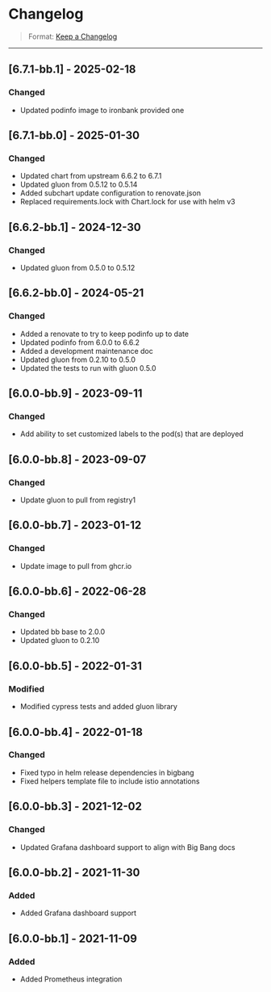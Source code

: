 # Changelog

> Format: [Keep a Changelog](https://keepachangelog.com/en/1.0.0/)

---
## [6.7.1-bb.1] - 2025-02-18

### Changed

- Updated podinfo image to ironbank provided one

## [6.7.1-bb.0] - 2025-01-30

### Changed

- Updated chart from upstream 6.6.2 to 6.7.1
- Updated gluon from 0.5.12 to 0.5.14
- Added subchart update configuration to renovate.json
- Replaced requirements.lock with Chart.lock for use with helm v3

## [6.6.2-bb.1] - 2024-12-30

### Changed

- Updated gluon from 0.5.0 to 0.5.12

## [6.6.2-bb.0] - 2024-05-21

### Changed

- Added a renovate to try to keep podinfo up to date
- Updated podinfo from 6.0.0 to 6.6.2
- Added a development maintenance doc
- Updated gluon from 0.2.10 to 0.5.0
- Updated the tests to run with gluon 0.5.0

## [6.0.0-bb.9] - 2023-09-11

### Changed

- Add ability to set customized labels to the pod(s) that are deployed

## [6.0.0-bb.8] - 2023-09-07

### Changed

- Update gluon to pull from registry1

## [6.0.0-bb.7] - 2023-01-12

### Changed

- Update image to pull from ghcr.io

## [6.0.0-bb.6] - 2022-06-28

### Changed

- Updated bb base to 2.0.0
- Updated gluon to 0.2.10

## [6.0.0-bb.5] - 2022-01-31

### Modified

- Modified cypress tests and added gluon library

## [6.0.0-bb.4] - 2022-01-18

### Changed

- Fixed typo in helm release dependencies in bigbang
- Fixed helpers template file to include istio annotations

## [6.0.0-bb.3] - 2021-12-02

### Changed

- Updated Grafana dashboard support to align with Big Bang docs

## [6.0.0-bb.2] - 2021-11-30

### Added

- Added Grafana dashboard support

## [6.0.0-bb.1] - 2021-11-09

### Added

- Added Prometheus integration
